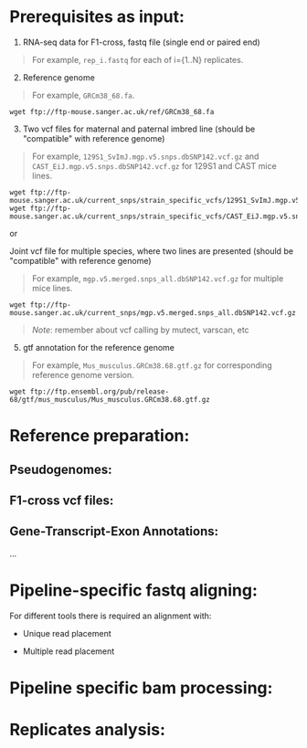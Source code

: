 # Prerequisites as input:

1. RNA-seq data for F1-cross, fastq file (single end or paired end)

  > For example, `rep_i.fastq` for each of i={1..N} replicates. 

2. Reference genome

  > For example, `GRCm38_68.fa`.
  ```
  wget ftp://ftp-mouse.sanger.ac.uk/ref/GRCm38_68.fa
  ```

3. Two vcf files for maternal and paternal imbred line (should be "compatible" with reference genome)
  
  > For example, `129S1_SvImJ.mgp.v5.snps.dbSNP142.vcf.gz` and `CAST_EiJ.mgp.v5.snps.dbSNP142.vcf.gz` for 129S1 and CAST mice lines.
  ```
  wget ftp://ftp-mouse.sanger.ac.uk/current_snps/strain_specific_vcfs/129S1_SvImJ.mgp.v5.snps.dbSNP142.vcf.gz
  wget ftp://ftp-mouse.sanger.ac.uk/current_snps/strain_specific_vcfs/CAST_EiJ.mgp.v5.snps.dbSNP142.vcf.gz
  ```
  or

  Joint vcf file for multiple species, where two lines are presented (should be "compatible" with reference genome)
  
  > For example, `mgp.v5.merged.snps_all.dbSNP142.vcf.gz` for multiple mice lines.
  ```
  wget ftp://ftp-mouse.sanger.ac.uk/current_snps/mgp.v5.merged.snps_all.dbSNP142.vcf.gz
  ```
  > *Note*: remember about vcf calling by mutect, varscan, etc


5. gtf annotation for the reference genome

  > For example, `Mus_musculus.GRCm38.68.gtf.gz` for corresponding reference genome version.
  ```
  wget ftp://ftp.ensembl.org/pub/release-68/gtf/mus_musculus/Mus_musculus.GRCm38.68.gtf.gz
  ```

# Reference preparation:

## Pseudogenomes:

## F1-cross vcf files:

## Gene-Transcript-Exon Annotations:

...

# Pipeline-specific fastq aligning:

For different tools there is required an alignment with:

* Unique read placement

* Multiple read placement

# Pipeline specific bam processing:

#

# Replicates analysis:




